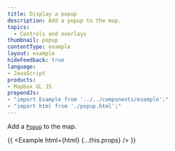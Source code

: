 ```yaml
---
title: Display a popup
description: Add a popup to the map.
topics:
  - Controls and overlays
thumbnail: popup
contentType: example
layout: example
hideFeedback: true
language:
- JavaScript
products:
- Mapbox GL JS
prependJs:
- "import Example from '../../components/example';"
- "import html from './popup.html';"
---
```


Add a [`Popup`](https://maplibre.org/maplibre-gl-js-docs/api/markers/#popup) to the map.

{{ <Example html={html} {...this.props} /> }}
